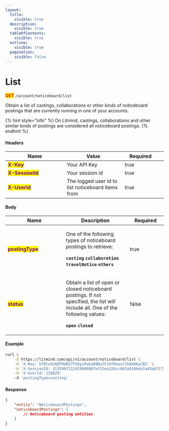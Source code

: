 ```yaml
---
layout:
  title:
    visible: true
  description:
    visible: true
  tableOfContents:
    visible: true
  outline:
    visible: true
  pagination:
    visible: false
---
```


# List

<mark style="color:red;">**GET**</mark> `/account/noticeboard/list`

Obtain a list of castings, collaborations or other kinds of noticeboard postings that are currently running in one of your accounts.

{% hint style="info" %}
On Litmind, castings, collaborations and other similar kinds of postings are considered all noticeboard postings.&#x20;
{% endhint %}

#### Headers

<table><thead><tr><th width="172">Name</th><th>Value</th><th width="100" data-type="checkbox">Required</th><th data-hidden></th></tr></thead><tbody><tr><td><mark style="color:purple;"><strong>X-Key</strong></mark></td><td>Your API Key</td><td>true</td><td></td></tr><tr><td><mark style="color:purple;"><strong>X-SessionId</strong></mark></td><td>Your session id</td><td>true</td><td></td></tr><tr><td><mark style="color:purple;"><strong>X-UserId</strong></mark></td><td>The logged user id to list noticeboard items from</td><td>true</td><td></td></tr></tbody></table>

#### Body

<table><thead><tr><th width="169">Name</th><th>Description</th><th width="100" data-type="checkbox">Required</th></tr></thead><tbody><tr><td><mark style="color:purple;"><strong>postingType</strong></mark></td><td><p>One of the following types of noticeboard postings to retrieve:</p><p><strong><code>casting</code></strong> <strong><code>collaboration</code></strong> <strong><code>travelNotice</code></strong> <strong><code>others</code></strong></p></td><td>true</td></tr><tr><td><mark style="color:purple;"><strong>status</strong></mark></td><td><p>Obtain a list of open or closed noticeboard postings. If not specified, the list will include all. One of the following values:</p><p><strong><code>open</code></strong> <strong><code>closed</code></strong></p></td><td>false</td></tr></tbody></table>

#### Example

```bash
curl \
    -G https://litmind.com/api/v1/account/noticeboard/list \
    -H 'X-Key: bfRCu5GAEP9eMZ7fS6yvPwGxB9Nu7FzUfdnasrCkKkHAyCBZ' \
    -H 'X-SessionId: 313599f212429860887ef23ea326cc863a9186eb1a43a8f1739a1815ebe2a588' \
    -H 'X-UserId: 138829'
    -d 'postingType=casting'
```

#### Response

```json
{
    "entity": "NoticeboardPostings",
    "noticeboardPostings": [
        // Noticeboard posting entities
    ]
}
```


